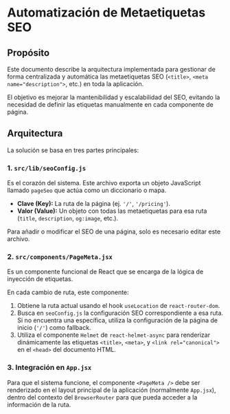 # Automatización de Metaetiquetas SEO

## Propósito

Este documento describe la arquitectura implementada para gestionar de forma centralizada y automática las metaetiquetas SEO (`<title>`, `<meta name="description">`, etc.) en toda la aplicación.

El objetivo es mejorar la mantenibilidad y escalabilidad del SEO, evitando la necesidad de definir las etiquetas manualmente en cada componente de página.

## Arquitectura

La solución se basa en tres partes principales:

### 1. `src/lib/seoConfig.js`

Es el corazón del sistema. Este archivo exporta un objeto JavaScript llamado `pageSeo` que actúa como un diccionario o mapa.

- **Clave (Key):** La ruta de la página (ej. `'/'`, `'/pricing'`).
- **Valor (Value):** Un objeto con todas las metaetiquetas para esa ruta (`title`, `description`, `og:image`, etc.).

Para añadir o modificar el SEO de una página, solo es necesario editar este archivo.

### 2. `src/components/PageMeta.jsx`

Es un componente funcional de React que se encarga de la lógica de inyección de etiquetas.

En cada cambio de ruta, este componente:
1.  Obtiene la ruta actual usando el hook `useLocation` de `react-router-dom`.
2.  Busca en `seoConfig.js` la configuración SEO correspondiente a esa ruta. Si no encuentra una específica, utiliza la configuración de la página de inicio (`'/'`) como fallback.
3.  Utiliza el componente `Helmet` de `react-helmet-async` para renderizar dinámicamente las etiquetas `<title>`, `<meta>`, y `<link rel="canonical">` en el `<head>` del documento HTML.

### 3. Integración en `App.jsx`

Para que el sistema funcione, el componente `<PageMeta />` debe ser renderizado en el layout principal de la aplicación (normalmente `App.jsx`), dentro del contexto del `BrowserRouter` para que pueda acceder a la información de la ruta.
